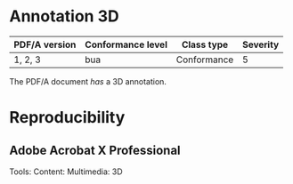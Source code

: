 # Annotation 3D

| PDF/A version | Conformance level | Class type  | Severity |
| ------------- | ----------------- | ----------  | -------- |
| 1, 2, 3       | bua               | Conformance | 5        |

The PDF/A document _has_ a 3D annotation.

# Reproducibility
## Adobe Acrobat X Professional
Tools: Content: Multimedia: 3D